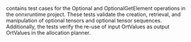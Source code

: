 contains test cases for the Optional and OptionalGetElement operations in the onnxruntime project. These tests validate the creation, retrieval, and manipulation of optional tensors and optional tensor sequences. Additionally, the tests verify the re-use of input OrtValues as output OrtValues in the allocation planner.